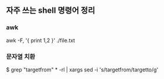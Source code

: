 
## 자주 쓰는 shell 명령어 정리 

### awk

awk  -F, '{ print $1,$2 }' ./file.txt


###  문자열 치환

$ grep "targetfrom" * -rl | xargs sed -i 's/targetfrom/targetto/g'

